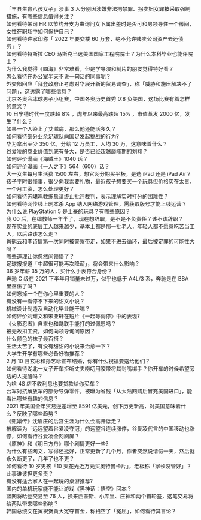 「丰县生育八孩女子」涉事 3 人分别因涉嫌非法拘禁罪、拐卖妇女罪被采取强制措施，有哪些信息值得关注？  
如何看待某司 HR 以节约开支为由询问女下属出差时是否可和男领导住一个房间，女性在职场中如何保护自己？  
如何看待许家印称「 2022 年要交楼 60 万套，绝不允许贱卖公司资产去还债务」？  
如何看待特斯拉 CEO 马斯克当选美国国家工程院院士？为什么本科毕业也能评院士？  
为什么我觉得《四海》非常难看，但是学导演和制片的朋友觉得特好看？  
怎么看待在办公室半天不说一句话的同事呢？  
外交部回应「拜登政府正考虑对华展开新的贸易调查」，称「威胁和施压解决不了问题」，这透露了哪些信息？  
北京冬奥会冰球男子小组赛，中国冬奥历史首秀 0:8 负美国，这场比赛有着怎样的意义？  
10 日宁德时代一度跌超 8% ，虎年以来最高跌超 15% ，市值蒸发 2000 亿，发生了什么？  
如果一个人染上了艾滋病，那么他还能活多久？  
如何看待部分业余足球队向国足发起挑战的行为?  
华为拿出至少 350 亿，分给 12 万员工，人均 30 万，这意味着什么？  
谷爱凌的商业价值到底有多大，是否已经超越巅峰期的刘翔？  
如何评价漫画《海贼王》1040 话？  
如何评价漫画《一人之下》564（600）话？  
大一女生每月生活费 1500 左右，想官网分期买平板，是选 iPad 还是 iPad Air？  
孩子平时很懂事，很少向我索要礼物，最近孩子想要买一个玩具但价格实在太贵，一个月工资，怎么处理更好？  
如何看待苏翊鸣教练恳请终止批评裁判，表示理解实时打分的困难性？  
如何看待网传线上剧本杀 App 纳入网络游戏管理，需获取版号才能上线运营？  
为什么说 PlayStation 5 是土豪的玩具？有哪些原因？  
我 00 后，在编教师一年半了，现在想辞职，是不是不负责任？该不该辞职？  
现在实业的底层工人越来越少，基本上都是那一批老人，年轻人都不愿意吃苦当工人，以后路该怎么走？  
肖鹤云和李诗情第一次同时被警察带走，如果不进去循环，最后被定罪的可能性大吗？  
哪些道理让你忽然间领悟了？  
足球报报道「中超很可能再次降薪」，将会带来什么影响？  
36 岁年薪 35 万的人，买什么手表符合身份？  
奔驰 C 级在 2021 下半年月销量未过万，似乎也低于 A4L/3 系，奔驰是在 BBA 里落伍了吗？  
如何忘掉一个在你心里重要的人？  
有没有一看停不下来的甜文小说？  
机械设计制造及自动化毕业能干嘛？  
如何评价刘耀文和宋亚轩在短片《一起等雨停》中的表现?  
《火影忍者》自来也和鼬联手能打的过佩恩吗？  
被无故扣工资，如何向领导询问原因？  
什么颜色的袜子最百搭？  
生活太苦了，有没有甜甜的小说来治愈一下？  
大学生开学有哪些必备好物推荐？  
2 月 10 日玄彬和孙艺珍宣布结婚，你有什么祝福要送给他们？  
如何看待湖北一女子开车拒听丈夫唠叨用胶带将其封嘴绑手？你开车的时候希望旁边的人提醒吗？  
为啥 4S 店不收利息也要贷款给你买车？  
台军对抗解放军的部分导弹零件，被曝为省钱「从大陆网购后冒充美国进口」，能看出哪些有趣的信息？  
2021 年美国全年贸易逆差增至 8591 亿美元，创下历史新高，对美国意味着什么？反映了哪些趋势？  
《甄嬛传》沈眉庄的后宫生涯为什么会高开低走？  
被解读为「远远望着谷爱凌夺冠」的远望谷连续涨停，谷爱凌代言的中国移动也涨停，如何看待谷爱凌全网刷屏？  
《原神》和《明日方舟》哪个剧情更好一些?  
为什么有些网文，写得还挺好，正常更新了几个月，作者突然说请假一天，然后就永久断更了，几年了也不更？  
如何看待 10 岁男孩「10 天花光近万元买奥特曼卡片」，老板称「家长没管好」？此事谁该担更多责？  
有没有适合家人在一起玩的桌游推荐?  
国内的单机玩家能不能让游戏《黑神话：悟空》回本？  
篮网将哈登交易至 76 人，换来西蒙斯、小库里、庄神和两个首轮签，这笔交易将给两队带来哪些影响？  
韩国总统文在寅祝贺黄大宪夺首金，称扫空了「冤屈」，如何看待其言论？  
